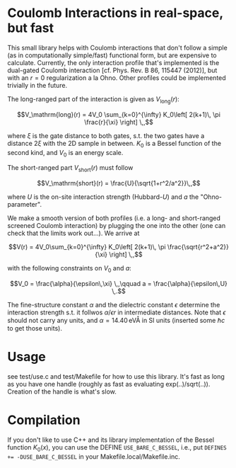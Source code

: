 # Coulomb Interactions in real-space, but fast

This small library helps with Coulomb interactions that don't follow a simple
(as in computationally simple/fast) functional form, but are expensive to
calculate. Currently, the only interaction profile that's implemented is the
dual-gated Coulomb interaction [cf. Phys. Rev. B 86, 115447 (2012)], but with an
$`r=0`$ regularization a la Ohno. Other profiles could be implemented trivially in
the future.

The long-ranged part of the interaction is given as $V_\mathrm{long}(r)$:
```math
V_\mathrm{long}(r) = 4V_0 \sum_{k=0}^{\infty} K_0\left[ 2(k+1)\, \pi \frac{r}{\xi} \right] \,,
```
where $`\xi`$ is the gate distance to both gates, s.t. the two gates have a
distance $`2\xi`$ with the 2D sample in between. $`K_0`$ is a Bessel function of
the second kind, and $`V_0`$ is an energy scale.

The short-ranged part $`V_\mathrm{short}(r)`$ must follow
```math
V_\mathrm{short}(r) = \frac{U}{\sqrt{1+r^2/a^2}}\,,
```
where $`U`$ is the on-site interaction strength (Hubbard-$`U`$) and $`a`$ the
"Ohno-parameter".

We make a smooth version of both profiles (i.e. a long- and short-ranged
screened Coulomb interaction) by plugging the one into the other (one can check
that the limits work out...). We arrive at
```math
V(r) = 4V_0\sum_{k=0}^{\infty} K_0\left[ 2(k+1)\, \pi \frac{\sqrt{r^2+a^2}}{\xi} \right] \,,
```
with the following constraints on $`V_0`$ and $`a`$:
```math
V_0 = \frac{\alpha}{\epsilon\,\xi} \,,\qquad
a = \frac{\alpha}{\epsilon\,U} \,.
```
The fine-structure constant $`\alpha`$ and the dielectric constant $`\epsilon`$
determine the interaction strength s.t. it follwos $`\alpha/\epsilon r`$ in
intermediate distances. Note that $`\epsilon`$ should not carry any units, and
$`\alpha = 14.40\,\mathrm{eV}\text{Å}`$ in SI units (inserted some $`\hbar c`$
to get those units).

# Usage

see test/use.c and test/Makefile for how to use this library. It's fast as long
as you have one handle (roughly as fast as evaluating exp(..)/sqrt(..)).
Creation of the handle is what's slow.

# Compilation

If you don't like to use C++ and its library implementation of the Bessel
function $`K_0(x)`$, you can use the DEFINE ``USE_BARE_C_BESSEL``, i.e., put
``DEFINES += -DUSE_BARE_C_BESSEL`` in your Makefile.local/Makefile.inc.
